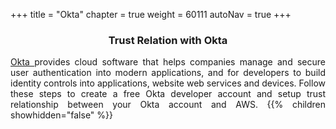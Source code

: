 +++
title = "Okta"
chapter = true
weight = 60111
autoNav = true
+++

<center><h3>Trust Relation with Okta</h3></center>

<div style="text-align: justify">
    <a href="https://developer.okta.com/"> Okta </a> provides cloud software that helps companies manage and secure user authentication into modern applications, and for developers to build identity controls into applications, website web services and devices. Follow these steps to create a free Okta developer account and setup trust relationship between your Okta account and AWS.
    {{% children showhidden="false" %}}
</div>
